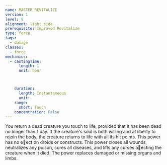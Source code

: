 ```yaml
---
name: MASTER REVITALIZE
version: 1
level: 9
alignment: light side
prerequisite: Improved Revitalize
type: force
tags:
  - damage
classes:
  - force
mechanics:
  - castingTime:
      length: 1
      unit: hour



    duration:
      length: Instantaneous
      unit: 
    range:
      short: Touch
    concentration: False
---
```

You return a dead creature you touch to life,
provided that it has been dead no longer than 1 day. If
the creature's soul is both willing and at liberty to
rejoin the body, the creature returns to life with all its
hit points. This power has no e􀃠ect on droids or
constructs.
This power closes all wounds, neutralizes any poison,
cures all diseases, and lifts any curses a􀃠ecting the
creature when it died. The power replaces damaged or
missing organs and limbs.

    